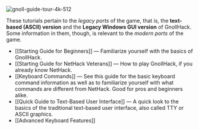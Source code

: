 ![gnoll-guide-tour-4k-512](https://github.com/hyvanmielenpelit/GnollHack/assets/16661034/4a8a5932-1afa-424e-b39f-fba464c10272)

These tutorials pertain to the _legacy ports_ of the game, that is, the **text-based (ASCII) version** and the **Legacy Windows GUI version** of GnollHack. Some information in them, though, is relevant to the _modern ports_ of the game.

* [[Starting Guide for Beginners]] — Familiarize yourself with the basics of GnollHack.
* [[Starting Guide for NetHack Veterans]] — How to play GnollHack, if you already know NetHack.
* [[Keyboard Commands]] — See this guide for the basic keyboard command information as well as to familiarize yourself with what commands are different from NetHack. Good for pros and beginners alike.
* [[Quick Guide to Text-Based User Interface]] — A quick look to the basics of the traditional text-based user interface, also called TTY or ASCII graphics.
* [[Advanced Keyboard Features]]